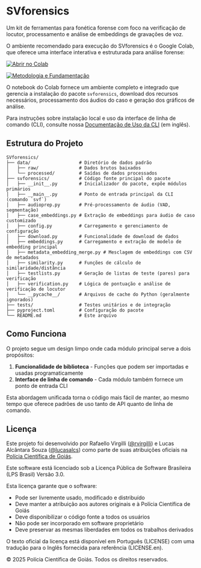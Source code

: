 # SVforensics

Um kit de ferramentas para fonética forense com foco na verificação de locutor, processamento e análise de embeddings de gravações de voz.

O ambiente recomendado para execução do SVforensics é o Google Colab, que oferece uma interface interativa e estruturada para análise forense:

[![Abrir no Colab](https://colab.research.google.com/assets/colab-badge.svg)](https://colab.research.google.com/github/sepai-dev/SVforensics/blob/main/notebooks/svforensics.ipynb)

[![Metodologia e Fundamentação](https://img.shields.io/badge/Metodologia%20e%20Fundamenta%C3%A7%C3%A3o-Google%20Docs-blue?logo=google-docs&logoColor=white)](https://docs.google.com/document/d/1PCvHK_CqQVjBnwv5hcJmPwflBAQdmsR_G-3RdNJufdo/edit?usp=sharing)

O notebook do Colab fornece um ambiente completo e integrado que gerencia a instalação do pacote `svforensics`, download dos recursos necessários, processamento dos áudios do caso e geração dos gráficos de análise.

Para instruções sobre instalação local e uso da interface de linha de comando (CLI), consulte nossa [Documentação de Uso da CLI](docs/cli_usage.md) (em inglês).

## Estrutura do Projeto

```
SVforensics/
├── data/                  # Diretório de dados padrão
│   ├── raw/               # Dados brutos baixados
│   └── processed/         # Saídas de dados processados
├── svforensics/           # Código fonte principal do pacote
│   ├── __init__.py        # Inicializador do pacote, expõe módulos primários
│   ├── __main__.py        # Ponto de entrada principal da CLI (comando `svf`)
│   ├── audioprep.py       # Pré-processamento de áudio (VAD, segmentação)
│   ├── case_embeddings.py # Extração de embeddings para áudio de caso customizado
│   ├── config.py          # Carregamento e gerenciamento de configuração
│   ├── download.py        # Funcionalidade de download de dados
│   ├── embeddings.py      # Carregamento e extração de modelo de embedding principal
│   ├── metadata_embedding_merge.py # Mesclagem de embeddings com CSV de metadados
│   ├── similarity.py      # Funções de cálculo de similaridade/distância
│   ├── testlists.py       # Geração de listas de teste (pares) para verificação
│   ├── verification.py    # Lógica de pontuação e análise de verificação de locutor
│   └── __pycache__/       # Arquivos de cache do Python (geralmente ignorados)
├── tests/                 # Testes unitários e de integração
├── pyproject.toml         # Configuração do pacote
└── README.md              # Este arquivo
```

## Como Funciona

O projeto segue um design limpo onde cada módulo principal serve a dois propósitos:
1.  **Funcionalidade de biblioteca** - Funções que podem ser importadas e usadas programaticamente
2.  **Interface de linha de comando** - Cada módulo também fornece um ponto de entrada CLI

Esta abordagem unificada torna o código mais fácil de manter, ao mesmo tempo que oferece padrões de uso tanto de API quanto de linha de comando.

## Licença

Este projeto foi desenvolvido por Rafaello Virgilli ([@rvirgilli](https://github.com/rvirgilli)) e Lucas Alcântara Souza ([@lucasalcs](https://github.com/lucasalcs)) como parte de suas atribuições oficiais na [Polícia Científica de Goiás](https://www.policiacientifica.go.gov.br/).

Este software está licenciado sob a Licença Pública de Software Brasileira (LPS Brasil) Versão 3.0.

Esta licença garante que o software:
- Pode ser livremente usado, modificado e distribuído
- Deve manter a atribuição aos autores originais e à Polícia Científica de Goiás
- Deve disponibilizar o código fonte a todos os usuários
- Não pode ser incorporado em software proprietário
- Deve preservar as mesmas liberdades em todos os trabalhos derivados

O texto oficial da licença está disponível em Português (LICENSE) com uma tradução para o Inglês fornecida para referência (LICENSE.en).

© 2025 Polícia Científica de Goiás. Todos os direitos reservados. 